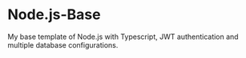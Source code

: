 # Node.js-Base
My base template of Node.js with Typescript, JWT authentication and multiple database configurations.
